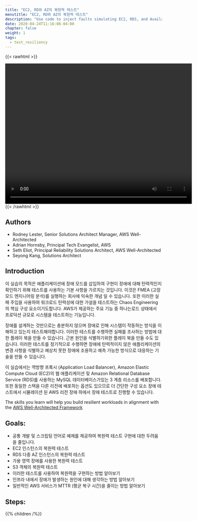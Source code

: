 ```yaml
---
title: "EC2, RD와 AZ의 복원력 테스트"
menutitle: "EC2, RD와 AZ의 복원력 테스트"
description: "Use code to inject faults simulating EC2, RDS, and Availability Zone failures. These are used as part of Chaos Engineering to test workload resiliency"
date: 2020-04-24T11:16:08-04:00
chapter: false
weight: 1
tags:
  - test_resiliency
---
```


{{< rawhtml >}}
<center>
<video width="600" height="450" controls>
  <source src="https://d3h9zoi3eqyz7s.cloudfront.net/Reliability/Videos/chaos1.mp4" type="video/mp4">
</video>
</center>
{{< /rawhtml >}}

## Authors

* Rodney Lester, Senior Solutions Architect Manager, AWS Well-Architected
* Adrian Hornsby, Principal Tech Evangelist, AWS
* Seth Eliot, Principal Reliability Solutions Architect, AWS Well-Architected
* Seyong Kang, Solutions Architect

## Introduction

이 실습의 목적은 애플리케이션에 장애 모드를 삽입하여 구현이 장애에 대해 탄력적인지 확인하기 위해 테스트를 사용하는 기본 사항을 가르치는 것입니다. 이것은 FMEA (고장 모드 엔지니어링 분석)를 실행하는 회사에 익숙한 개념 일 수 있습니다. 또한 이러한 실패 주입을 사용하여 워크로드 탄력성에 대한 가설을 테스트하는 Chaos Engineering의 핵심 구성 요소이기도합니다. AWS가 제공하는 주요 기능 중 하나는로드 상태에서 프로덕션 규모로 시스템을 테스트하는 기능입니다.

장애를 설계하는 것만으로는 충분하지 않으며 장애로 인해 시스템이 작동하는 방식을 이해하고 있는지 테스트해야합니다. 이러한 테스트를 수행하면 실패를 조사하는 방법에 대한 플레이 북을 만들 수 있습니다. 근본 원인을 식별하기위한 플레이 북을 만들 수도 있습니다. 이러한 테스트를 정기적으로 수행하면 장애에 탄력적이지 않은 애플리케이션의 변경 사항을 식별하고 예상치 못한 장애에 조용하고 예측 가능한 방식으로 대응하는 기술을 만들 수 있습니다.

이 실습에서는 역방향 프록시 (Application Load Balancer), Amazon Elastic Compute Cloud (EC2)의 웹 애플리케이션 및 Amazon Relational Database Service (RDS)를 사용하는 MySQL 데이터베이스가있는 3 계층 리소스를 배포합니다. 또한 동일한 스택을 다른 리전에 배포하는 옵션도 있으므로 더 간단한 구성 요소 장애 테스트에서 시뮬레이션 된 AWS 리전 장애 하에서 장애 테스트로 진행할 수 있습니다.

The skills you learn will help you build resilient workloads in alignment with the [AWS Well-Architected Framework](https://aws.amazon.com/architecture/well-architected/)

## Goals:

* 공통 개발 및 스크립팅 언어로 예제를 제공하여 복원력 테스트 구현에 대한 두려움을 줄입니다.
* EC2 인스턴스의 복원력 테스트
* RDS 다중 AZ 인스턴스의 복원력 테스트
* 가용 영역 장애를 사용한 복원력 테스트
* S3 객체의 복원력 테스트
* 이러한 테스트를 사용하여 복원력을 구현하는 방법 알아보기
* 인프라 내에서 장애가 발생하는 원인에 대해 생각하는 방법 알아보기
* 일반적인 AWS 서비스가 MTTR (평균 복구 시간)을 줄이는 방법 알아보기


## Steps:
{{% children /%}}

